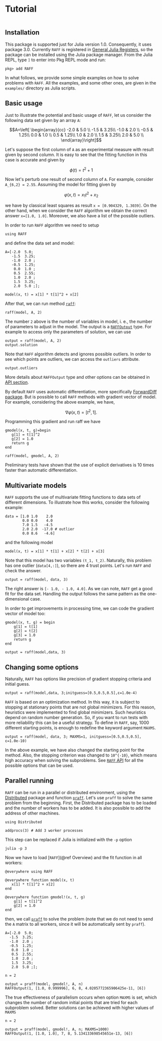 # Tutorial

```@setup docrepl
```
## Installation

This package is supported just for Julia version 1.0. Consequently, 
it uses package 3.0. Currently `RAFF` is registered in [General Julia Registers](https://github.com/JuliaRegistries), so the 
package can be installed using the Julia package manager.
From the Julia REPL, type `]` to enter into Pkg REPL mode and run:

```
pkg> add RAFF
```

In what follows, we provide some simple examples on how to solve
problems with `RAFF`. All the examples, and some other ones, are given
in the `examples/` directory as Julia scripts.

## Basic usage

Just to illustrate the potential and basic usage of `RAFF`, let us consider
the following data set given by an array ``A``:

```math
A=\left[ \begin{array}{cc}
 -2.0 &  5.0 \\
 -1.5 &  3.25\\
 -1.0 &  2.0 \\
 -0.5 &  1.25\\
  0.0 &  1.0 \\
  0.5 &  1.25\\
  1.0 &  2.0 \\
  1.5 &  3.25\\
  2.0 &  5.0 \\
\end{array}\right]
```

Let's suppose the first column of ``A`` as an experimental measure with 
result given by second column. It is easy to see that the fitting 
function in this case is accurate and given by 

```math
\phi(t)=t^2 +1
```

Now let's perturb one result of second column of ``A``. For example, 
consider ``A_{6,2} = 2.55``. Assuming the model for fitting given by
```math
\varphi(x,t)=x_1 t^2 +x_2 
```
we have by classical least squares as result `x = [0.904329,
1.3039]`. On the other hand, when we consider the `RAFF` algorithm we
obtain the correct answer `x=[1.0, 1.0]`. Moreover, we also have a
list of the possible outliers.

In order to run `RAFF` algorithm we need to setup 
```@repl docrepl
using RAFF
``` 
and define the data set and model:

```@repl docrepl
A=[-2.0  5.0; 
   -1.5  3.25;
   -1.0  2.0 ;
   -0.5  1.25;
    0.0  1.0 ;
    0.5  2.55;
    1.0  2.0 ;
    1.5  3.25;
    2.0  5.0 ;];

model(x, t) = x[1] * t[1]^2 + x[2]
```

After that, we can run method [`raff`](@ref):

```@repl docrepl
raff(model, A, 2)
```
The number `2` above is the number of variables in model, i. e., the
number of parameters to adjust in the model. The output is a
[`RAFFOutput`](@ref) type. For example to access only the parameters of
solution, we can use

```@repl docrepl
output = raff(model, A, 2)
output.solution
```

Note that `RAFF` algorithm detects and ignores possible outliers. In
order to see which points are outliers, we can access the `outliers`
attribute.

```@repl docrepl
output.outliers
```

More details about `RAFFOutput` type and other options can be obtained
in [API section](api.md).


By default `RAFF` uses automatic differentiation, more specifically
[ForwardDiff package](https://github.com/JuliaDiff/ForwardDiff.jl). But is possible
to call `RAFF` methods with gradient vector of model. For
example, considering the above example, we have,

```math
\nabla \varphi(x, t) = [t^2, 1].
```
Programming this gradient and run raff we have

```@repl docrepl
gmodel(x, t, g)=begin
   g[1] = t[1]^2
   g[2] = 1.0
   return g
end

raff(model, gmodel, A, 2)
```

Preliminary tests have shown that the use of explicit derivatives is
10 times faster than automatic differentiation.

## Multivariate models

`RAFF` supports the use of multivariate fitting functions to data sets
of different dimensions. To illustrate how this works, consider the
following example:

```@repl docrepl
data = [1.0 1.0    2.0
        0.0 0.0    4.0
        7.0 1.5   -4.5
        2.0 2.0  -17.0 # outlier
        0.0 8.6   -4.6]
```
and the following model

```@repl docrepl
model(x, t) = x[1] * t[1] + x[2] * t[2] + x[3]            
```

Note that this model has two variables ``(t_1, t_2)``. Naturally, this
problem has one outlier (`data[4,:]`), so there are 4 trust
points. Let's run `RAFF` and check the answer.

```@repl docrepl
output = raff(model, data, 3)
```

The right answer is `[- 1.0, - 1.0, 4.0]`. As we can note, `RAFF` get
a good fit for the data set. Handling the output follows the same
pattern as the one-dimensional case.

In order to get improvements in processing time, we can code the
gradient vector of model too:

```@repl docrepl
gmodel(x, t, g) = begin 
    g[1] = t[1]
    g[2] = t[2]
    g[3] = 1.0
    return g
end
```
```@repl docrepl
output = raff(model,data, 3)
```


## Changing some options

Naturally, `RAFF` has options like precision of gradient stopping criteria and initial guess. 

```@repl docrepl
output = raff(model,data, 3;initguess=[0.5,0.5,0.5],ε=1.0e-4)
```

`RAFF` is based on an optimization method. In this way, it is subject to
stopping at stationary points that are not global minimizers. For this
reason, heuristics were implemented to find global minimizers. Such
heuristics depend on random number generation. So, if you want to run
tests with more reliability this can be a useful strategy. To define
in `RAFF`, say, 1000 different starting points, is enough to redefine
the keyword argument `MAXMS`.

```@repl docrepl
output = raff(model, data, 3; MAXMS=1, initguess=[0.5,0.5,0.5], ε=1.0e-10)
```

In the above example, we have also changed the starting point for the
method. Also, the stopping criterion was changed to ``10^{-10}``,
which means high accuracy when solving the subproblems. See [`RAFF`
API](api.md#RAFF) for all the possible options that can be used.


## Parallel running

`RAFF` can be run in a parallel or distributed environment, using the
[Distributed](https://docs.julialang.org/en/v1.0/stdlib/Distributed/)
package and function [`praff`](@ref). Let's use `praff` to solve the
same problem from the beginning. First, the Distributed package has to
be loaded and the number of workers has to be added. It is also
possible to add the address of other machines.

```
using Distributed

addprocs(3) # Add 3 worker processes
```

This step can be replaced if Julia is initialized with the `-p`
option

```
julia -p 3
```

Now we have to load [`RAFF`](@ref Overview) and the fit function in all
workers:

```
@everywhere using RAFF

@everywhere function model(x, t)
   x[1] * t[1]^2 + x[2]
end

@everywhere function gmodel!(x, t, g)
    g[1] = t[1]^2
    g[2] = 1.0
end
```

then, we call [`praff`](@ref) to solve the problem (note that we do
not need to send the `A` matrix to all workers, since it will be
automatically sent by `praff`).

```
A=[-2.0  5.0;
  -1.5  3.25;
  -1.0  2.0 ;
  -0.5  1.25;
   0.0  1.0 ;
   0.5  2.55;
   1.0  2.0 ;
   1.5  3.25;
   2.0  5.0 ;];

n = 2

output = praff(model, gmodel!, A, n)
RAFFOutput(1, [1.0, 0.999996], 6, 8, 4.0205772365906425e-11, [6])
```

The true effectiveness of parallelism occurs when option `MAXMS` is
set, which changes the number of random initial points that are tried
for each subproblem solved. Better solutions can be achieved with
higher values of `MAXMS`

```
n = 2

output = praff(model, gmodel!, A, n; MAXMS=1000)
RAFFOutput(1, [1.0, 1.0], 7, 8, 5.134133698545651e-13, [6])
```